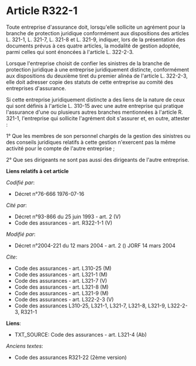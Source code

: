 # Article R322-1

Toute entreprise d'assurance doit, lorsqu'elle sollicite un agrément pour la branche de protection juridique conformément aux
dispositions des articles L. 321-1, L. 321-7, L. 321-8 et L. 321-9, indiquer, lors de la présentation des documents prévus à
ces quatre articles, la modalité de gestion adoptée, parmi celles qui sont énoncées à l'article L. 322-2-3.

Lorsque l'entreprise choisit de confier les sinistres de la branche de protection juridique à une entreprise juridiquement
distincte, conformément aux dispositions du deuxième tiret du premier alinéa de l'article L. 322-2-3, elle doit adresser
copie des statuts de cette entreprise au comité des entreprises d'assurance.

Si cette entreprise juridiquement distincte a des liens de la nature de ceux qui sont définis à l'article L. 310-15 avec une
autre entreprise qui pratique l'assurance d'une ou plusieurs autres branches mentionnées à l'article R. 321-1, l'entreprise
qui sollicite l'agrément doit s'assurer et, en outre, attester :

1° Que les membres de son personnel chargés de la gestion des sinistres ou des conseils juridiques relatifs à cette gestion
n'exercent pas la même activité pour le compte de l'autre entreprise ;

2° Que ses dirigeants ne sont pas aussi des dirigeants de l'autre entreprise.

**Liens relatifs à cet article**

_Codifié par_:

  - Décret n°76-666 1976-07-16

_Cité par_:

  - Décret n°93-866 du 25 juin 1993 - art. 2 (V)
  - Code des assurances - art. R322-1-1 (V)

_Modifié par_:

  - Décret n°2004-221 du 12 mars 2004 - art. 2 () JORF 14 mars 2004

_Cite_:

  - Code des assurances - art. L310-25 (M)
  - Code des assurances - art. L321-1 (M)
  - Code des assurances - art. L321-7 (V)
  - Code des assurances - art. L321-8 (M)
  - Code des assurances - art. L321-9 (M)
  - Code des assurances - art. L322-2-3 (V)
  - Code des assurances L310-25, L321-1, L321-7, L321-8, L321-9, L322-2-3, R321-1

**Liens**:

  - TXT_SOURCE: Code des assurances - art. L321-4 (Ab)

_Anciens textes_:

  - Code des assurances R321-22 (2ème version)
